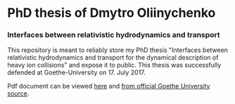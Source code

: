 # PhD thesis of Dmytro Oliinychenko
### Interfaces between relativistic hydrodynamics and transport

This repository is meant to reliably store my PhD thesis "Interfaces between relativistic hydrodynamics and transport for the dynamical description of heavy ion collisions" and expose it to public. This thesis was successfully defended at Goethe-University on 17. July 2017.

Pdf document can be viewed [here](https://www.overleaf.com/read/psqrdskfkfxx) and [from official Goethe University source](http://publikationen.ub.uni-frankfurt.de/frontdoor/index/index/year/2017/docId/44412).
